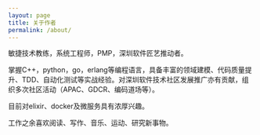 ```yaml
---
layout: page
title: 关于作者
permalink: /about/
---
```


敏捷技术教练，系统工程师，PMP，深圳软件匠艺推动者。

掌握C++，python，go，erlang等编程语言，具备丰富的领域建模、代码质量提升、TDD、自动化测试等实战经验。对深圳软件技术社区发展推广亦有贡献，组织多次社区活动（APAC、GDCR、编码道场等）。

目前对elixir、docker及微服务具有浓厚兴趣。

工作之余喜欢阅读、写作、音乐、运动、研究新事物。
